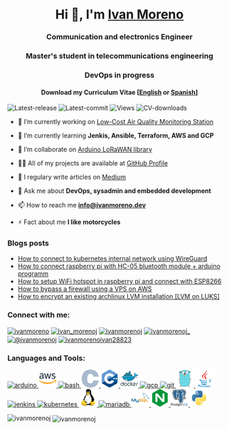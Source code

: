 <h1 align="center">Hi 👋, I'm <a href="https://github.com/ivanmorenoj">Ivan Moreno</a></h1>
<h3 align="center">Communication and electronics Engineer</h3>
<h3 align="center">Master's student in telecommunications engineering</h3>
<h3 align="center">DevOps in progress</h3>

<h4 align="center">Download my Curriculum Vitae [<a href="https://bit.ly/3khuSKu">English</a> or <a href="https://bit.ly/2IPQY97">Spanish</a>]</h3>

![Latest-release](https://img.shields.io/github/v/release/ivanmorenoj/ivanmorenoj?style=plastic)
![Latest-commit](https://img.shields.io/github/last-commit/ivanmorenoj/ivanmorenoj?style=plastic)
![Views](https://komarev.com/ghpvc/?username=ivanmorenoj&color=brightgreen&style=plastic)
![CV-downloads](https://img.shields.io/github/downloads/ivanmorenoj/ivanmorenoj/total?style=plastic)

- 🔭 I’m currently working on [Low-Cost Air Quality Monitoring Station](https://github.com/ivanmorenoj/emca)

- 🌱 I’m currently learning **Jenkis, Ansible, Terraform, AWS and GCP**

- 👯 I’m collaborate on [Arduino LoRaWAN library](https://github.com/BeelanMX/Beelan-LoRaWAN)

- 👨‍💻 All of my projects are available at [GitHub Profile](https://github.com/ivanmorenoj?tab=repositories)

- 📝 I regulary write articles on [Medium](https://ivanmorenoj.medium.com)

- 💬 Ask me about **DevOps, sysadmin and embedded development**

- 📫 How to reach me **info@ivanmoreno.dev**

- ⚡ Fact about me **I like motorcycles**

### Blogs posts
<!-- BLOG-POST-LIST:START -->
- [How to connect to kubernetes internal network using WireGuard](https://medium.com/@ivanmorenoj/how-to-connect-to-kubernetes-internal-network-using-wireguard-46938cd49b40?source=rss-659e69c36833------2)
- [How to connect raspberry pi with HC-05 bluetooth module + arduino programm](https://medium.com/@ivanmorenoj/how-to-connect-raspberry-pi-with-hc-05-bluetooth-module-arduino-programm-64a3a8b407a6?source=rss-659e69c36833------2)
- [How to setup WiFi hotspot in raspberry pi and connect with ESP8266](https://medium.com/@ivanmorenoj/how-to-setup-wifi-hotspot-in-raspberry-pi-and-connect-with-esp8266-bfd595306455?source=rss-659e69c36833------2)
- [How to bypass a firewall using a VPS on AWS](https://medium.com/@ivanmorenoj/how-to-bypass-a-firewall-using-a-vps-on-aws-4be946ef6dcc?source=rss-659e69c36833------2)
- [How to encrypt an existing archlinux LVM installation [LVM on LUKS]](https://medium.com/@ivanmorenoj/how-to-encrypt-an-existing-archlinux-lvm-installation-lvm-on-luks-2d219094c9c0?source=rss-659e69c36833------2)
<!-- BLOG-POST-LIST:END -->

<p align="left">
<h3 align="left">Connect with me:</h3>
<a href="https://dev.to/ivanmoreno" target="blank"><img align="center" src="https://cdn.jsdelivr.net/npm/simple-icons@3.0.1/icons/dev-dot-to.svg" alt="ivanmoreno" height="30" width="40" /></a>
<a href="https://twitter.com/ivan_morenoj" target="blank"><img align="center" src="https://cdn.jsdelivr.net/npm/simple-icons@3.0.1/icons/twitter.svg" alt="ivan_morenoj" height="30" width="40" /></a>
<a href="https://linkedin.com/in/ivanmorenoj" target="blank"><img align="center" src="https://cdn.jsdelivr.net/npm/simple-icons@3.0.1/icons/linkedin.svg" alt="ivanmorenoj" height="30" width="40" /></a>
<a href="https://instagram.com/ivanmorenoj_" target="blank"><img align="center" src="https://cdn.jsdelivr.net/npm/simple-icons@3.0.1/icons/instagram.svg" alt="ivanmorenoj_" height="30" width="40" /></a>
<a href="https://ivanmorenoj.medium.com" target="blank"><img align="center" src="https://cdn.jsdelivr.net/npm/simple-icons@3.0.1/icons/medium.svg" alt="@ivanmorenoj" height="30" width="40" /></a>
<a href="https://www.youtube.com/c/IvanMorenoivan28823" target="blank"><img align="center" src="https://cdn.jsdelivr.net/npm/simple-icons@3.0.1/icons/youtube.svg" alt="ivanmorenoivan28823" height="30" width="40" /></a>
</p>

<h3 align="left">Languages and Tools:</h3>
<p align="left"> <a href="https://www.arduino.cc/" target="_blank"> <img src="https://cdn.worldvectorlogo.com/logos/arduino-1.svg" alt="arduino" width="40" height="40"/> </a> <a href="https://aws.amazon.com" target="_blank"> <img src="https://raw.githubusercontent.com/devicons/devicon/master/icons/amazonwebservices/amazonwebservices-original-wordmark.svg" alt="aws" width="40" height="40"/> </a> <a href="https://www.gnu.org/software/bash/" target="_blank"> <img src="https://www.vectorlogo.zone/logos/gnu_bash/gnu_bash-icon.svg" alt="bash" width="40" height="40"/> </a> <a href="https://www.cprogramming.com/" target="_blank"> <img src="https://raw.githubusercontent.com/devicons/devicon/master/icons/c/c-original.svg" alt="c" width="40" height="40"/> </a> <a href="https://www.w3schools.com/cpp/" target="_blank"> <img src="https://raw.githubusercontent.com/devicons/devicon/master/icons/cplusplus/cplusplus-original.svg" alt="cplusplus" width="40" height="40"/> </a> <a href="https://www.docker.com/" target="_blank"> <img src="https://raw.githubusercontent.com/devicons/devicon/master/icons/docker/docker-original-wordmark.svg" alt="docker" width="40" height="40"/> </a> <a href="https://cloud.google.com" target="_blank"> <img src="https://www.vectorlogo.zone/logos/google_cloud/google_cloud-icon.svg" alt="gcp" width="40" height="40"/> </a> <a href="https://git-scm.com/" target="_blank"> <img src="https://www.vectorlogo.zone/logos/git-scm/git-scm-icon.svg" alt="git" width="40" height="40"/> </a> <a href="https://golang.org" target="_blank"> <img src="https://raw.githubusercontent.com/devicons/devicon/master/icons/go/go-original.svg" alt="go" width="40" height="40"/> </a> <a href="https://www.java.com" target="_blank"> <img src="https://raw.githubusercontent.com/devicons/devicon/master/icons/java/java-original.svg" alt="java" width="40" height="40"/> </a> <a href="https://www.jenkins.io" target="_blank"> <img src="https://www.vectorlogo.zone/logos/jenkins/jenkins-icon.svg" alt="jenkins" width="40" height="40"/> </a> <a href="https://kubernetes.io" target="_blank"> <img src="https://www.vectorlogo.zone/logos/kubernetes/kubernetes-icon.svg" alt="kubernetes" width="40" height="40"/> </a> <a href="https://www.linux.org/" target="_blank"> <img src="https://raw.githubusercontent.com/devicons/devicon/master/icons/linux/linux-original.svg" alt="linux" width="40" height="40"/> </a> <a href="https://mariadb.org/" target="_blank"> <img src="https://www.vectorlogo.zone/logos/mariadb/mariadb-icon.svg" alt="mariadb" width="40" height="40"/> </a> <a href="https://www.mysql.com/" target="_blank"> <img src="https://raw.githubusercontent.com/devicons/devicon/master/icons/mysql/mysql-original-wordmark.svg" alt="mysql" width="40" height="40"/> </a> <a href="https://www.nginx.com" target="_blank"> <img src="https://raw.githubusercontent.com/devicons/devicon/master/icons/nginx/nginx-original.svg" alt="nginx" width="40" height="40"/> </a> <a href="https://www.postgresql.org" target="_blank"> <img src="https://raw.githubusercontent.com/devicons/devicon/master/icons/postgresql/postgresql-original-wordmark.svg" alt="postgresql" width="40" height="40"/> </a> <a href="https://www.python.org" target="_blank"> <img src="https://raw.githubusercontent.com/devicons/devicon/master/icons/python/python-original.svg" alt="python" width="40" height="40"/> </a> </p>

<p><img align="left" src="https://github-readme-stats.vercel.app/api/top-langs/?username=ivanmorenoj&layout=compact" alt="ivanmorenoj" /></p>

<p>&nbsp;<img align="center" src="https://github-readme-stats.vercel.app/api?username=ivanmorenoj&show_icons=true" alt="ivanmorenoj" /></p>

